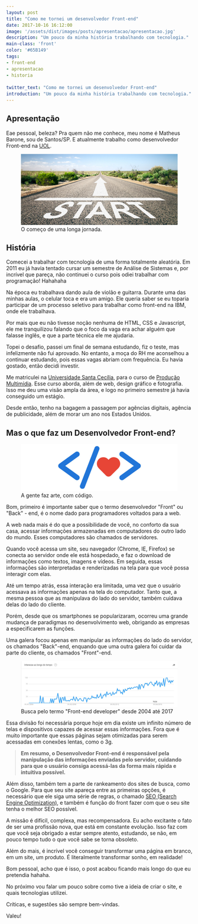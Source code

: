```yaml
---
layout: post
title: "Como me tornei um desenvolvedor Front-end"
date: 2017-10-16 16:12:00
image: '/assets/dist/images/posts/apresentacao/apresentacao.jpg'
description: "Um pouco da minha história trabalhando com tecnologia."
main-class: 'front'
color: '#65B149'
tags:
- front-end
- apresentacao
- historia

twitter_text: "Como me tornei um desenvolvedor Front-end"
introduction: "Um pouco da minha história trabalhando com tecnologia."
---
```


## Apresentação

Eae pessoal, beleza?
Pra quem não me conhece, meu nome é Matheus Barone, sou de Santos/SP. E atualmente trabalho como desenvolvedor Front-end na [UOL](https://www.uol.com.br/).

<figure>
  <img src="/assets/dist/images/posts/apresentacao/start-illustration.jpg" alt="O começo de uma longa jornada."/>
  <figcaption>O começo de uma longa jornada.</figcaption>
</figure>


## História

Comecei a trabalhar com tecnologia de uma forma totalmente aleatória. Em 2011 eu já havia tentado cursar um semestre de Análise de Sistemas e, por incrível que pareça, não continuei o curso pois odiei trabalhar com programação! Hahahaha

Na época eu trabalhava dando aula de violão e guitarra. Durante uma das minhas aulas, o celular toca e era um amigo. Ele queria saber se eu toparia participar de um processo seletivo para trabalhar como front-end na IBM, onde ele trabalhava.

Por mais que eu não tivesse noção nenhuma de HTML, CSS e Javascript, ele me tranquilizou falando que o foco da vaga era achar alguém que falasse inglês, e que a parte técnica ele me ajudaria.

Topei o desafio, passei um final de semana estudando, fiz o teste, mas infelizmente não fui aprovado. No entanto, a moça do RH me aconselhou a continuar estudando, pois essas vagas abriam com frequência. Eu havia gostado, então decidi investir.

Me matriculei na [Universidade Santa Cecília](http://www.unisanta.br/), para o curso de [Produção Multimídia](http://cursos.unisanta.br/producaomultimidia/). Esse curso aborda, além de web, design gráfico e fotografia. Isso me deu uma visão ampla da área, e logo no primeiro semestre já havia conseguido um estágio.

Desde então, tenho na bagagem a passagem por agências digitais, agência de publicidade, além de morar um ano nos Estados Unidos.

## Mas o que faz um Desenvolvedor Front-end?

<figure>
  <img src="/assets/dist/images/posts/apresentacao/front-end-illustration.jpg" alt="A gente faz arte, com código."/>
  <figcaption>A gente faz arte, com código.</figcaption>
</figure>

Bom, primeiro é importante saber que o termo desenvolvedor "Front" ou "Back" - end, é o nome dado para programadores voltados para a web.

A web nada mais é do que a possibilidade de você, no conforto da sua casa, acessar informações armazenadas em computadores do outro lado do mundo. Esses computadores são chamados de servidores.

Quando você acessa um site, seu navegador (Chrome, IE, Firefox) se conecta ao servidor onde ele está hospedado, e faz o download de informações como textos, imagens e vídeos. Em seguida, essas informações são interpretadas e renderizadas na tela para que você possa interagir com elas.


Até um tempo atrás, essa interação era limitada, uma vez que o usuário acessava as informações apenas na tela do computador. Tanto que, a mesma pessoa que as manipulava do lado do servidor, também cuidava delas do lado do cliente.

Porém, desde que os smartphones se popularizaram, ocorreu uma grande mudança de paradigmas no desenvolvimento web, obrigando as empresas a especificarem as funções.

Uma galera focou apenas em manipular as informações do lado do servidor, os chamados "Back"-end, enquando que uma outra galera foi cuidar da parte do cliente, os chamados "Front"-end.

<figure>
  <img src="/assets/dist/images/posts/apresentacao/front-end-search.jpg" alt="Busca pelo termo 'Front-end developer' desde 2004 até 2017"/>
  <figcaption>Busca pelo termo "Front-end developer" desde 2004 até 2017</figcaption>
</figure>

Essa divisão foi necessária porque hoje em dia existe um infinito número de telas e dispositivos capazes de acessar essas informações. Fora que é muito importante que essas páginas sejam otimizadas para serem acessadas em conexões lentas, como o 3g.

>**Em resumo, o Desenvolvedor Front-end é responsável pela manipulação das informações enviadas pelo servidor, cuidando para que o usuário consiga acessá-las da forma mais rápida e intuitiva possível.**

Além disso, também tem a parte de rankeamento dos sites de busca, como o Google. Para que seu site apareça entre as primeiras opções, é necessário que ele siga uma série de regras, o chamado [SEO (Search Engine Optimization)](https://www.seomarketing.com.br/seo-o-que-e.php), e também é função do front fazer com que o seu site tenha o melhor SEO possível.

A missão é difícil, complexa, mas recompensadora. Eu acho excitante o fato de ser uma profissão nova, que está em constante evolução. Isso faz com que você seja obrigado a estar sempre atento, estudando, se não, em pouco tempo tudo o que você sabe se torna obsoleto.

Além do mais, é incrível você conseguir transformar uma página em branco, em um site, um produto. É literalmente transformar sonho, em realidade!

Bom pessoal, acho que é isso, o post acabou ficando mais longo do que eu pretendia hahaha.

No próximo vou falar um pouco sobre como tive a ideia de criar o site, e quais tecnologias utilizei.

Críticas, e sugestões são sempre bem-vindas.

Valeu!

